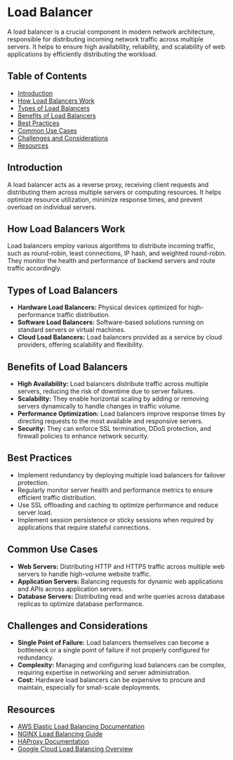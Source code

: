 # Load Balancer

A load balancer is a crucial component in modern network architecture, responsible for distributing incoming network traffic across multiple servers. It helps to ensure high availability, reliability, and scalability of web applications by efficiently distributing the workload.

## Table of Contents

- [Introduction](#introduction)
- [How Load Balancers Work](#how-load-balancers-work)
- [Types of Load Balancers](#types-of-load-balancers)
- [Benefits of Load Balancers](#benefits-of-load-balancers)
- [Best Practices](#best-practices)
- [Common Use Cases](#common-use-cases)
- [Challenges and Considerations](#challenges-and-considerations)
- [Resources](#resources)

## Introduction

A load balancer acts as a reverse proxy, receiving client requests and distributing them across multiple servers or computing resources. It helps optimize resource utilization, minimize response times, and prevent overload on individual servers.

## How Load Balancers Work

Load balancers employ various algorithms to distribute incoming traffic, such as round-robin, least connections, IP hash, and weighted round-robin. They monitor the health and performance of backend servers and route traffic accordingly.

## Types of Load Balancers

- **Hardware Load Balancers:** Physical devices optimized for high-performance traffic distribution.
- **Software Load Balancers:** Software-based solutions running on standard servers or virtual machines.
- **Cloud Load Balancers:** Load balancers provided as a service by cloud providers, offering scalability and flexibility.

## Benefits of Load Balancers

- **High Availability:** Load balancers distribute traffic across multiple servers, reducing the risk of downtime due to server failures.
- **Scalability:** They enable horizontal scaling by adding or removing servers dynamically to handle changes in traffic volume.
- **Performance Optimization:** Load balancers improve response times by directing requests to the most available and responsive servers.
- **Security:** They can enforce SSL termination, DDoS protection, and firewall policies to enhance network security.

## Best Practices

- Implement redundancy by deploying multiple load balancers for failover protection.
- Regularly monitor server health and performance metrics to ensure efficient traffic distribution.
- Use SSL offloading and caching to optimize performance and reduce server load.
- Implement session persistence or sticky sessions when required by applications that require stateful connections.

## Common Use Cases

- **Web Servers:** Distributing HTTP and HTTPS traffic across multiple web servers to handle high-volume website traffic.
- **Application Servers:** Balancing requests for dynamic web applications and APIs across application servers.
- **Database Servers:** Distributing read and write queries across database replicas to optimize database performance.

## Challenges and Considerations

- **Single Point of Failure:** Load balancers themselves can become a bottleneck or a single point of failure if not properly configured for redundancy.
- **Complexity:** Managing and configuring load balancers can be complex, requiring expertise in networking and server administration.
- **Cost:** Hardware load balancers can be expensive to procure and maintain, especially for small-scale deployments.

## Resources

- [AWS Elastic Load Balancing Documentation](https://docs.aws.amazon.com/elasticloadbalancing/)
- [NGINX Load Balancing Guide](https://www.nginx.com/resources/glossary/load-balancing/)
- [HAProxy Documentation](https://www.haproxy.org/documentation/)
- [Google Cloud Load Balancing Overview](https://cloud.google.com/load-balancing)
